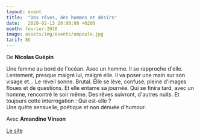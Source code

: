 ```yaml
---
layout: event
title:  "Des rêves, des hommes et désirs"
date:   2020-02-13 20:00:00 +0200
month: février-2020
image: assets/img/events/ampoule.jpg
tarif: 8€
---
```


De **Nicolas Guépin**

Une femme au bord de l'océan. Avec un homme. Il se rapproche d'elle. Lentement, presque malgré lui, malgré elle. Il va poser une main sur son visage et... Le réveil sonne. Brutal. Elle se lève, confuse, pleine d'images floues et de questions. Et elle entame sa journée. Qui se finira tard, avec un homme, rencontré le soir même. Des rêves suivront, d'autres nuits. Et toujours cette interrogation : Qui est-elle ?  
Une quête sensuelle, poétique et non dénuée d'humour.

Avec **Amandine Vinson**

[Le site](https://www.broutille.org/)